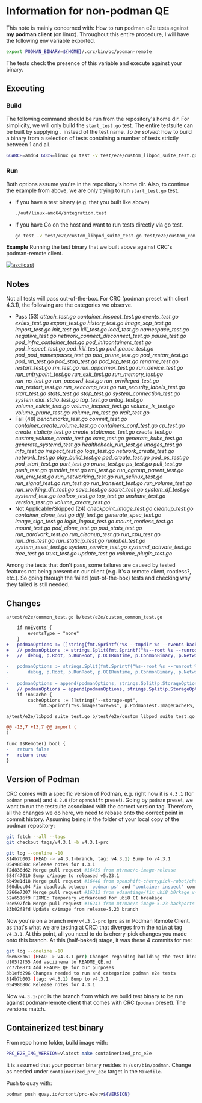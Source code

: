 # Information for non-podman QE

This note is mainly concerned with: How to run podman e2e tests against **my podman client** (on linux). Throughout this entire procedure, I will have the following env variable exported.

```bash
export PODMAN_BINARY=${HOME}/.crc/bin/oc/podman-remote
```
The tests check the presence of this variable and execute against your binary.

## Executing

### Build

The following command should be run from the repository's home dir. For simplicity, we will only build the `start_test.go` test. The entire testsuite can be built by supplying `.` instead of the test name. _To be solved_: how to build a binary from a selection of tests containing a number of tests strictly between 1 and all. 

```bash
GOARCH=amd64 GOOS=linux go test -v test/e2e/custom_libpod_suite_test.go test/e2e/custom_common_test.go test/e2e/config.go test/e2e/custom_config_amd64.go  test/e2e/start_test.go -tags "containers_image_openpgp exclude_graphdriver_btrfs exclude_graphdriver_devicemapper" -c -o ./out/linux-amd64/integration.test
```

### Run

Both options assume you're in the repository's home dir. Also, to continue the example from above, we are only trying to run `start_test.go` test. 

- If you have a test binary (e.g. that you built like above)
    ```bash
    ./out/linux-amd64/integration.test
    ```
- If you have Go on the host and want to run tests directly via go test. 
    ```bash
    go test -v test/e2e/custom_libpod_suite_test.go test/e2e/custom_common_test.go test/e2e/config.go test/e2e/custom_config_amd64.go test/e2e/start_test.go
    ```

**Example**
Running the test binary that we built above against CRC's podman-remote client. 

[![asciicast](https://asciinema.org/a/dqmQ9iuElnXkqBWk84FZhwErb.svg)](https://asciinema.org/a/dqmQ9iuElnXkqBWk84FZhwErb)


## Notes

Not all tests will pass out-of-the-box. For CRC (podman preset with client 4.3.1), the following are the categories we observe.

- Pass (53)
_attach_test.go container_inspect_test.go events_test.go exists_test.go export_test.go history_test.go image_scp_test.go import_test.go init_test.go kill_test.go load_test.go namespace_test.go negative_test.go network_connect_disconnect_test.go pause_test.go pod_infra_container_test.go pod_initcontainers_test.go pod_inspect_test.go pod_kill_test.go pod_pause_test.go pod_pod_namespaces_test.go pod_prune_test.go pod_restart_test.go pod_rm_test.go pod_stop_test.go pod_top_test.go rename_test.go restart_test.go rm_test.go run_apparmor_test.go run_device_test.go run_entrypoint_test.go run_exit_test.go run_memory_test.go run_ns_test.go run_passwd_test.go run_privileged_test.go run_restart_test.go run_seccomp_test.go run_security_labels_test.go start_test.go stats_test.go stop_test.go system_connection_test.go system_dial_stdio_test.go tag_test.go untag_test.go volume_exists_test.go volume_inspect_test.go volume_ls_test.go volume_prune_test.go volume_rm_test.go wait_test.go_
- Fail (48)
_benchmarks_test.go commit_test.go container_create_volume_test.go containers_conf_test.go cp_test.go create_staticip_test.go create_staticmac_test.go create_test.go custom_volume_create_test.go exec_test.go generate_kube_test.go generate_systemd_test.go healthcheck_run_test.go images_test.go info_test.go inspect_test.go logs_test.go network_create_test.go network_test.go play_build_test.go pod_create_test.go pod_ps_test.go pod_start_test.go port_test.go prune_test.go ps_test.go pull_test.go push_test.go quadlet_test.go rmi_test.go run_cgroup_parent_test.go run_env_test.go run_networking_test.go run_selinux_test.go run_signal_test.go run_test.go run_transient_test.go run_volume_test.go run_working_dir_test.go save_test.go secret_test.go system_df_test.go systemd_test.go toolbox_test.go top_test.go unshare_test.go version_test.go volume_create_test.go_
- Not Applicable/Skipped (24)
_checkpoint_image_test.go cleanup_test.go container_clone_test.go diff_test.go generate_spec_test.go image_sign_test.go login_logout_test.go mount_rootless_test.go mount_test.go pod_clone_test.go pod_stats_test.go run_aardvark_test.go run_cleanup_test.go run_cpu_test.go run_dns_test.go run_staticip_test.go runlabel_test.go system_reset_test.go system_service_test.go systemd_activate_test.go tree_test.go trust_test.go update_test.go volume_plugin_test.go_

Among the tests that don't pass, some failures are caused by tested features not being present on our client (e.g. it's a remote client, rootless?, etc.). So going through the failed (out-of-the-box) tests and checking why they failed is still needed.

## Changes

`a/test/e2e/common_test.go b/test/e2e/custom_common_test.go`
```diff
	if noEvents {
		eventsType = "none"
	}
+	podmanOptions := []string{fmt.Sprintf("%s --tmpdir %s --events-backend %s", debug, p.TempDir, eventsType)}
+	// podmanOptions := strings.Split(fmt.Sprintf("%s--root %s --runroot %s --runtime %s --conmon %s --network-config-dir %s --network-backend %s --cgroup-manager %s --tmpdir %s --events-backend %s",
+	//	debug, p.Root, p.RunRoot, p.OCIRuntime, p.ConmonBinary, p.NetworkConfigDir, p.NetworkBackend.ToString(), p.CgroupManager, p.TmpDir, eventsType), " ")

-	podmanOptions := strings.Split(fmt.Sprintf("%s--root %s --runroot %s --runtime %s --conmon %s --network-config-dir %s --network-backend %s --cgroup-manager %s --tmpdir %s --events-backend %s",
-		debug, p.Root, p.RunRoot, p.OCIRuntime, p.ConmonBinary, p.NetworkConfigDir, p.NetworkBackend.ToString(), p.CgroupManager, p.TmpDir, eventsType), " ")
-
-	podmanOptions = append(podmanOptions, strings.Split(p.StorageOptions, " ")...)
+	// podmanOptions = append(podmanOptions, strings.Split(p.StorageOptions, " ")...)
	if !noCache {
		cacheOptions := []string{"--storage-opt",
			fmt.Sprintf("%s.imagestore=%s", p.PodmanTest.ImageCacheFS, p.PodmanTest.ImageCacheDir)}
```

`a/test/e2e/libpod_suite_test.go b/test/e2e/custom_libpod_suite_test.go`
```diff
@@ -13,7 +13,7 @@ import (
)

func IsRemote() bool {
-	return false
+	return true
}
```

## Version of Podman

CRC comes with a specific version of Podman, e.g. right now it is `4.3.1` (for `podman` preset) and `4.2.0` (for `openshift` preset). Going by `podman` preset, we want to run the testsuite associated with the correct version tag. Therefore, all the changes we do here, we need to rebase onto the correct point in commit history. Assuming being in the folder of your local copy of the podman repository:

```bash
git fetch --all --tags
git checkout tags/v4.3.1 -b v4.3.1-prc

git log --oneline -10
814b7b003 (HEAD -> v4.3.1-branch, tag: v4.3.1) Bump to v4.3.1
05498680c Release notes for 4.3.1
f2d838d62 Merge pull request #16459 from mtrmac/c-image-release
684f47010 Bump c/image to released v5.23.1
6b49e1d18 Merge pull request #16448 from openshift-cherrypick-robot/cherry-pick-16327-to-v4.3
560dbcc04 Fix deadlock between 'podman ps' and 'container inspect' commands
3266e7307 Merge pull request #16313 from edsantiago/fix_ubi8_b0rkage_v43
52a6516f9 FIXME: Temporary workaround for ubi8 CI breakage
9ce592fcb Merge pull request #16241 from mtrmac/c-image-5.23-backports
83b02f8fd Update c/image from release-5.23 branch

```
Now you're on a branch new `v4.3.1-prc` (`prc` as in Podman Remote Client, as that's what we are testing at CRC) that diverges from the `main` at tag `v4.3.1`. At this point, all you need to do is cherry-pick changes you made onto this branch. At this (half-baked) stage, it was these 4 commits for me:

```bash
git log --oneline -10
d6e638b61 (HEAD -> v4.3.1-prc) Changes regarding building the test binary
d105f2f55 Add asciinema to README_QE.md
2c77b8873 Add README_QE for our purposes
3b1efd296 Changes needed to run and categorize podman e2e tests
814b7b003 (tag: v4.3.1) Bump to v4.3.1
05498680c Release notes for 4.3.1
```

Now `v4.3.1-prc` is the branch from which we build test binary to be run against podman-remote client that comes with CRC (`podman` preset). The versions match. 

## Containerized test binary

From repo home folder, build image with:

```bash
PRC_E2E_IMG_VERSION=vlatest make containerized_prc_e2e
```
It is assumed that your podman binary resides in `/usr/bin/podman`. Change as needed under `containerized_prc_e2e` target in the `Makefile`. 

Push to quay with:

```bash
podman push quay.io/crcont/prc-e2e:v${VERSION}
```